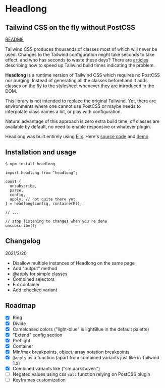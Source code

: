 # Headlong

## Tailwind CSS on the fly without PostCSS

[README](https://matyunya-headlong.ellx.app/)

Tailwind CSS produces thousands of classes most of which will never be used. Changes to the Tailwind configuration might take seconds to take effect, and who has seconds to waste these days? There are [articles](https://nystudio107.com/blog/speeding-up-tailwind-css-builds) describing how to speed up Tailwind build times indicating the problem.

**Headlong** is a runtime version of Tailwind CSS which requires no PostCSS nor purging. Instead of generating all the classes beforehand it adds classes on the fly to the stylesheet whenever they are introduced in the DOM.

This library is not intended to replace the original Tailwind. Yet, there are environments where one cannot use PostCSS or maybe needs to interpolate class names a lot, or play with configuration.

Natural advantage of this approach is zero extra build time, _all_ classes are available by default, no need to enable responsive or whatever plugin.

Headlong was built entirely using [Ellx](https://ellx.io). Here's [source code](https://ellx.io/matyunya/headlong/index.md) and [demo](https://matyunya-headlong.ellx.app/).

## Installation and usage

```
$ npm install headlong
```

```
import headlong from "headlong";

const {
  unsubscribe,
  parse,
  config,
  apply, // not quite there yet
} = headlong(config, containerEl);

// ...

// stop listening to changes when you're done
unsubscribe();
```

## Changelog

2021/2/20
- Disallow multiple instances of Headlong on the same page
- Add "output" method
- @apply for simple classes
- Combined selectors
- Fix container
- Add :checked variant

## Roadmap

- [x] Ring
- [x] Divide
- [x] Camelcased colors ("light-blue" is lightBlue in the default palette)
- [x] "Extend" config section
- [x] Preflight
- [x] Container
- [x] Min/max breakpoints, object, array notation breakpoints
- [x] `@apply` as a function (apart from combined variants just like in Tailwind 1.x)
- [x] Combined variants like ("sm:dark:hover:")
- [ ] Negated values using css `calc` function relying on PostCSS plugin
- [ ] Keyframes customization
